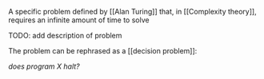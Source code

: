 A specific problem defined by [[Alan Turing]] that, in [[Complexity theory]], requires an infinite amount of time to solve

TODO: add description of problem

The problem can be rephrased as a [[decision problem]]:

*does program X halt?*